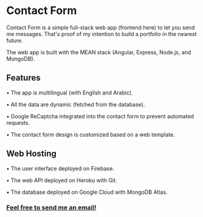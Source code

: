 # Contact Form

Contact Form is a simple full-stack web app (frontend here) to let you send me messages. That's proof of my intention to build a portfolio in the nearest future.

The web app is built with the MEAN stack (Angular, Express, Node.js, and MongoDB).

## Features
• The app is multilingual (with English and Arabic).

• All the data are dynamic (fetched from the database).

• Google ReCaptcha integrated into the contact form to prevent automated requests.

• The contact form design is customized based on a web template.

## Web Hosting
• The user interface deployed on Firebase.

• The web API deployed on Heroku with Git.

• The database deployed on Google Cloud with MongoDB Atlas.


### [Feel free to send me an email!](https://fouad-abdeen.web.app/en/get-in-touch)
